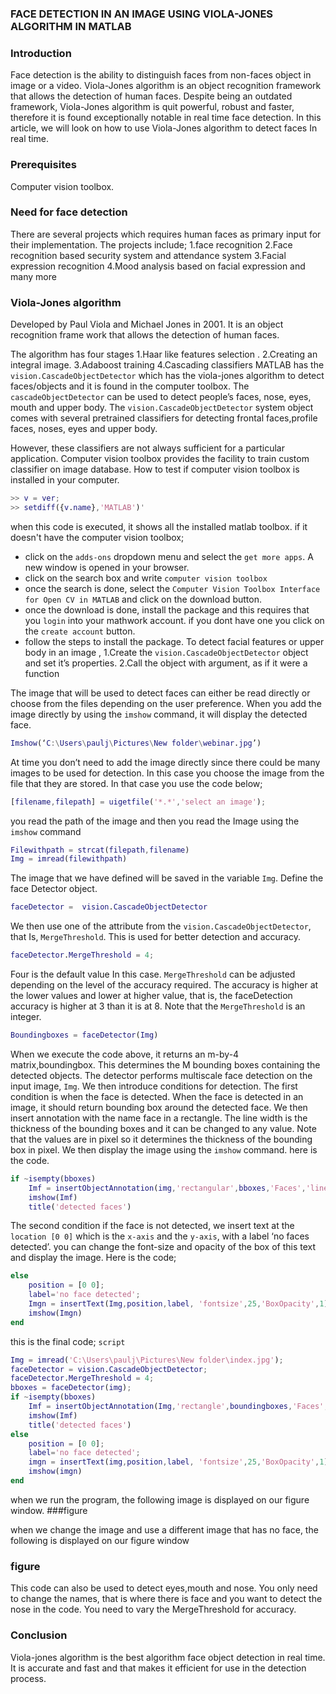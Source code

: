 ### FACE DETECTION IN AN IMAGE USING VIOLA-JONES ALGORITHM IN MATLAB
### Introduction

Face detection is the ability to distinguish faces from non-faces object in image or a video. Viola-Jones algorithm is an object recognition framework that allows the detection of human faces. Despite being an outdated framework, Viola-Jones algorithm is quit powerful, robust and faster, therefore it is found exceptionally notable in real time face detection. In this article, we will look on how to use Viola-Jones algorithm to detect faces In real time.


### Prerequisites
Computer vision toolbox.

### Need for face detection
There are several projects which requires human faces as primary input for their implementation. The projects include;
1.face recognition
2.Face recognition based security system and attendance system
3.Facial expression recognition
4.Mood analysis based on facial expression and many more

### Viola-Jones algorithm
Developed by Paul Viola and Michael Jones in 2001. It is an object recognition frame work that allows the detection of human faces.

The algorithm has four stages
1.Haar like features selection .
2.Creating an integral image.
3.Adaboost training
4.Cascading classifiers
MATLAB has the `vision.CascadeObjectDetector` which has the viola-jones algorithm to detect faces/objects and it is found in the computer toolbox.
The `cascadeObjectDetector` can be used to detect people’s faces, nose, eyes, mouth and upper body.
The  `vision.CascadeObjectDetector` system object comes with several pretrained classifiers for detecting frontal faces,profile faces, noses, eyes and upper body.

However, these classifiers are not always sufficient for a particular application. Computer vision toolbox provides the facility to train custom classifier on image database.
How to test if computer vision toolbox is installed in your computer.
```matlab
>> v = ver;
>> setdiff({v.name},'MATLAB')'
```
when this code is executed, it shows all the installed matlab toolbox. if it doesn't have the computer vision toolbox;
- click on the `adds-ons` dropdown menu and select the `get more apps`. A new window is opened in your browser.
- click on the search box and write `computer vision toolbox`
- once the search is done, select the `Computer Vision Toolbox Interface for Open CV in MATLAB` and click on the download button.
- once the download is done, install the package and this requires that you `login` into your mathwork account. if you dont have one you click on the `create account` button.
- follow the steps to install the package.
To detect facial features or upper body in an image ,
1.Create the  `vision.CascadeObjectDetector` object and set it’s properties.
2.Call the object with argument, as if it were a function

The image that will be used to detect faces can either be read directly or choose from the files depending on the user preference. When you add the image directly by using the `imshow` command, it will display the detected face.
```matlab
Imshow(‘C:\Users\paulj\Pictures\New folder\webinar.jpg’)
```
 At time you don’t need to add the image directly since there could be many images to be used for detection. In this case you choose the image from the file that they are stored. In that case you use the code below;
```matlab
[filename,filepath] = uigetfile('*.*','select an image');
```

you read the path of the image and then you read the Image using the `imshow` command
```matlab
Filewithpath = strcat(filepath,filename)
Img = imread(filewithpath)
```
The image that we have defined will be saved in the variable `Img`.
Define the face Detector object.
```matlab
faceDetector =  vision.CascadeObjectDetector
``` 
We then use one of the attribute from the  `vision.CascadeObjectDetector`, that Is, `MergeThreshold`. This is used for better detection and accuracy.
```matlab
faceDetector.MergeThreshold = 4;
```
Four is the default value In this case. `MergeThreshold` can be adjusted depending on the level of the accuracy required. The accuracy is higher at the lower values and lower at higher value, that is, the faceDetection accuracy is higher at 3 than it is at 8. Note that the `MergeThreshold` is an integer.
```matlab
Boundingboxes = faceDetector(Img)
```
When we execute the code above, it returns an m-by-4 matrix,boundingbox. This determines the M bounding boxes containing the detected objects. The detector performs multiscale face detection on the input image, `Img`.
We then introduce conditions for detection. The first condition is when the face is detected. When the face is detected in an image, it should return bounding box around the detected face. We then insert annotation with the name face in a rectangle.
The line width is the thickness of the bounding boxes and it can be changed to any value. Note that the values are in pixel so it determines the thickness of the bounding box in pixel. We then display the image using the `imshow` command. here is the code.

```matlab
if ~isempty(bboxes)
    Imf = insertObjectAnnotation(img,'rectangular',bboxes,'Faces','linewidth',30);
    imshow(Imf)
    title('detected faces')
```

The second condition if the face is not detected, we insert text at the `location [0 0]` which is the `x-axis` and the `y-axis`, with a label ‘no faces detected’. you can change the font-size and opacity of the box of this text and display the image. Here is the code;

```matlab
else
    position = [0 0];
    label='no face detected';
    Imgn = insertText(Img,position,label, 'fontsize',25,'BoxOpacity',1);
    imshow(Imgn)
end
```

this is the final code;
`script`
```matlab
Img = imread('C:\Users\paulj\Pictures\New folder\index.jpg');
faceDetector = vision.CascadeObjectDetector;
faceDetector.MergeThreshold = 4;
bboxes = faceDetector(img);
if ~isempty(bboxes)
    Imf = insertObjectAnnotation(Img,'rectangle',boundingboxes,'Faces','linewidth',3);
    imshow(Imf)
    title('detected faces')
else
    position = [0 0];
    label='no face detected';
    imgn = insertText(img,position,label, 'fontsize',25,'BoxOpacity',1);
    imshow(imgn)
end
```
when we run the program, the following image is displayed on our figure window.
###figure

when we change the image and use a different image that has no face, the following is displayed on our figure window
### figure
This code can also be used to detect eyes,mouth and nose. You only need to change the names, that is where there is face and you want to detect the nose in the code. You need to vary the MergeThreshold for accuracy.

### Conclusion
Viola-jones algorithm is the best algorithm face object detection in real time. It is accurate and fast and that makes it efficient for use in the detection process. 
